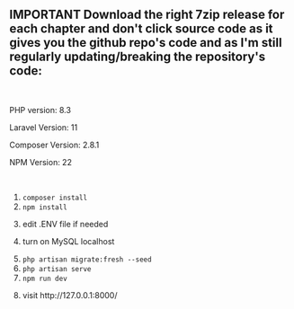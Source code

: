 <h2>IMPORTANT Download the right 7zip release for each chapter and don't click source code as it gives you the github repo's code and as I'm still regularly updating/breaking the repository's code:</h2>

<br>

<p>PHP version: 8.3</p>
<p>Laravel Version: 11</p>
<p>Composer Version: 2.8.1</p>
<p>NPM Version: 22</p>

<br>

1. <code>composer install</code>
2. <code>npm install</code>
3. <p>edit .ENV file if needed</p>
4. <p>turn on MySQL localhost</p>
5. <code>php artisan migrate:fresh --seed</code>
6. <code>php artisan serve</code>
7. <code>npm run dev</code>
8. <p>visit http://127.0.0.1:8000/</p>
